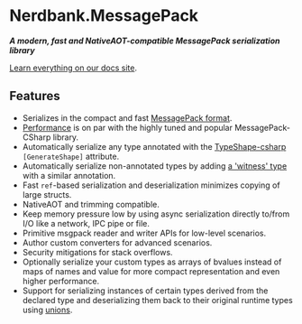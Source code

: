 # Nerdbank.MessagePack

***A modern, fast and NativeAOT-compatible MessagePack serialization library***

[Learn everything on our docs site](https://aarnott.github.io/Nerdbank.MessagePack/).

## Features

* Serializes in the compact and fast [MessagePack format](https://msgpack.org/).
* [Performance](https://aarnott.github.io/Nerdbank.MessagePack/docs/performance.html) is on par with the highly tuned and popular MessagePack-CSharp library.
* Automatically serialize any type annotated with the [TypeShape-csharp](https://github.com/eiriktsarpalis/typeshape-csharp) `[GenerateShape]` attribute.
* Automatically serialize non-annotated types by adding [a 'witness' type](https://aarnott.github.io/Nerdbank.MessagePack/docs/getting-started.html#witness-classes) with a similar annotation.
* Fast `ref`-based serialization and deserialization minimizes copying of large structs.
* NativeAOT and trimming compatible.
* Keep memory pressure low by using async serialization directly to/from I/O like a network, IPC pipe or file.
* Primitive msgpack reader and writer APIs for low-level scenarios.
* Author custom converters for advanced scenarios.
* Security mitigations for stack overflows.
* Optionally serialize your custom types as arrays of bvalues instead of maps of names and value for more compact representation and even higher performance.
* Support for serializing instances of certain types derived from the declared type and deserializing them back to their original runtime types using [unions](https://github.com/aarnott/nerdbank.messagepack/tree/main/doc/unions.md).
